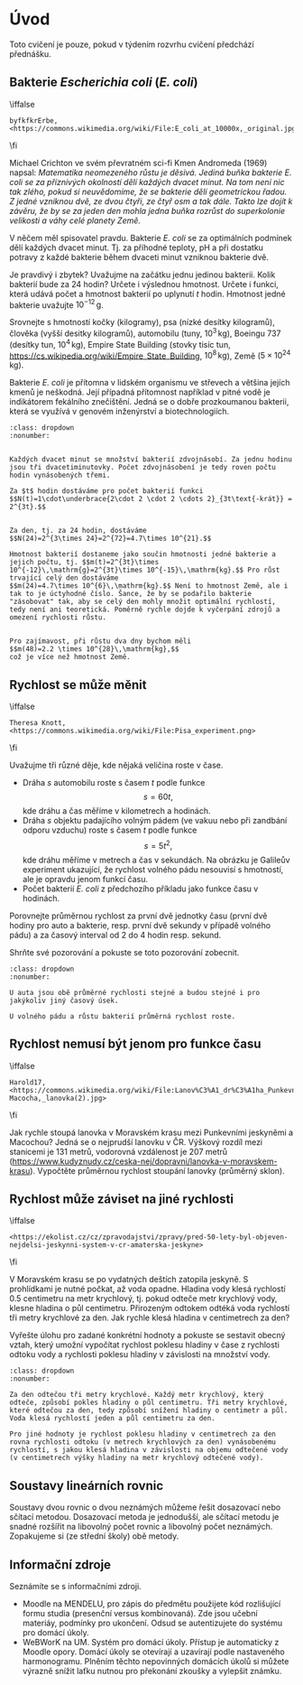 # Úvod

Toto cvičení je pouze, pokud v týdením rozvrhu cvičení předchází přednášku.

## Bakterie _Escherichia coli_ (_E. coli_)



\iffalse 

```{figure} ecoli.jpg
byfkfkrErbe, <https://commons.wikimedia.org/wiki/File:E_coli_at_10000x,_original.jpg>
```

\fi

Michael Crichton ve svém převratném sci-fi Kmen Andromeda (1969) napsal: _Matematika neomezeného růstu je děsivá. Jediná buňka bakterie E. coli se za příznivých okolností dělí každých dvacet minut. Na tom není nic tak zlého, pokud si neuvědomíme, že se bakterie dělí geometrickou řadou. Z jedné vzniknou dvě, ze dvou čtyři, ze čtyř osm a tak dále. Takto lze dojít k závěru, že by se za jeden den mohla jedna buňka rozrůst do superkolonie velikosti a váhy celé planety Země._

V něčem měl spisovatel pravdu. Bakterie _E. coli_ se za optimálních podmínek dělí každých dvacet minut. Tj. za příhodné teploty, pH a při dostatku potravy z každé bakterie během dvaceti minut vzniknou bakterie dvě.

Je pravdivý i zbytek? Uvažujme na začátku jednu jedinou bakterii. Kolik bakterií bude za 24 hodin? Určete i výslednou hmotnost. Určete i funkci, která udává počet a hmotnost bakterií po uplynutí $t$ hodin. Hmotnost jedné bakterie uvažujte $10^{-12}\,\mathrm{g}$.

Srovnejte s hmotností kočky (kilogramy), psa (nízké desítky kilogramů), člověka (vyšší desitky kilogramů), automobilu (tuny, $10^3\,\mathrm {kg}$), Boeingu 737 (desítky tun, $10^4\,\mathrm {kg}$), Empire State Building (stovky tisíc tun, <https://cs.wikipedia.org/wiki/Empire_State_Building>, $10^8\,\mathrm {kg}$), Země ($5\times 10^{24}\,$kg).

Bakterie _E. coli_ je přítomna v lidském organismu ve střevech a většina jejích kmenů je neškodná. Její případná přítomnost například v pitné vodě je indikátorem fekálního znečištění. Jedná se o dobře prozkoumanou bakterii, která se využívá v genovém inženýrství a biotechnologiích.

```{prf:example} Řešení
:class: dropdown
:nonumber:


Každých dvacet minut se množství bakterií zdvojnásobí. Za jednu hodinu jsou tři dvacetiminutovky. Počet zdvojnásobení je tedy roven počtu hodin vynásobených třemi.

Za $t$ hodin dostáváme pro počet bakterií funkci
$$N(t)=1\cdot\underbrace{2\cdot 2 \cdot 2 \cdots 2}_{3t\text{-krát}} = 2^{3t}.$$


Za den, tj. za 24 hodin, dostáváme
$$N(24)=2^{3\times 24}=2^{72}=4.7\times 10^{21}.$$

Hmotnost bakterií dostaneme jako součin hmotnosti jedné bakterie a jejich počtu, tj. $$m(t)=2^{3t}\times 10^{-12}\,\mathrm{g}=2^{3t}\times 10^{-15}\,\mathrm{kg}.$$ Pro růst trvající celý den dostáváme
$$m(24)=4.7\times 10^{6}\,\mathrm{kg}.$$ Není to hmotnost Země, ale i tak to je úctyhodné číslo. Šance, že by se podařilo bakterie "zásobovat" tak, aby se celý den mohly množit optimální rychlostí, tedy není ani teoretická. Poměrně rychle dojde k vyčerpání zdrojů a omezení rychlosti růstu.


Pro zajímavost, při růstu dva dny bychom měli
$$m(48)=2.2 \times 10^{28}\,\mathrm{kg},$$
což je více než hmotnost Země.

```

## Rychlost se může měnit

\iffalse 

```{figure} Pisa_experiment.png
Theresa Knott, <https://commons.wikimedia.org/wiki/File:Pisa_experiment.png>
```

\fi

Uvažujme tři různé děje, kde nějaká veličina roste v čase.

* Dráha $s$ automobilu roste s časem $t$ podle funkce $$s=60t,$$
  kde dráhu a čas měříme v kilometrech a hodinách.
* Dráha $s$ objektu padajícího volným pádem (ve vakuu nebo při zandbání odporu vzduchu) roste s časem $t$ podle funkce $$s=5t^2,$$ kde dráhu měříme v metrech a čas v sekundách. Na obrázku je Galileův experiment ukazující, že rychlost volného pádu nesouvisí s hmotností, ale je opravdu jenom funkcí času.
* Počet bakterií _E. coli_ z předchozího příkladu jako funkce času v hodinách.

Porovnejte průměrnou rychlost za první dvě jednotky času (první dvě hodiny pro auto a bakterie, resp. první dvě sekundy v případě volného pádu) a za časový interval od 2 do 4 hodin resp. sekund.

Shrňte své pozorování a pokuste se toto pozorování zobecnit.


```{prf:example} Řešení
:class: dropdown
:nonumber:

U auta jsou obě průměrné rychlosti stejné a budou stejné i pro jakýkoliv jiný časový úsek.

U volného pádu a růstu bakterií průměrná rychlost roste.

```


## Rychlost nemusí být jenom pro funkce času

\iffalse 

```{figure} Lanova_draha_Punkevni_jeskyne.jpg
Harold17, <https://commons.wikimedia.org/wiki/File:Lanov%C3%A1_dr%C3%A1ha_Punkevn%C3%AD_jeskyn%C4%9B-Macocha,_lanovka(2).jpg>
```

\fi


Jak rychle stoupá lanovka v Moravském krasu mezi Punkevními jeskyněmi a Macochou? Jedná se o nejprudší lanovku v ČR. Výškový rozdíl mezi stanicemi je 131 metrů, vodorovná vzdálenost je 207 metrů (<https://www.kudyznudy.cz/ceska-nej/dopravni/lanovka-v-moravskem-krasu>). Vypočtěte průměrnou rychlost stoupání lanovky (průměrný sklon). 

## Rychlost může záviset na jiné rychlosti


\iffalse 

```{figure} stara_amaterska_jeskyne.jpg
<https://ekolist.cz/cz/zpravodajstvi/zpravy/pred-50-lety-byl-objeven-nejdelsi-jeskynni-system-v-cr-amaterska-jeskyne>
```

\fi


V Moravském krasu se po vydatných deštích zatopila jeskyně. S prohlídkami je nutné počkat, až voda opadne. Hladina vody klesá rychlostí 0.5 centimetru na metr krychlový, tj. pokud odteče metr krychlový vody, klesne hladina o půl centimetru. Přirozeným odtokem odtéká voda rychlostí tři metry krychlové za den. Jak rychle klesá hladina v centimetrech za den?

Vyřešte úlohu pro zadané konkrétní hodnoty a pokuste se sestavit obecný vztah, který umožní vypočítat rychlost poklesu hladiny v čase z rychlosti odtoku vody a rychlosti poklesu hladiny v závislosti na množství vody.

```{prf:example} Řešení
:class: dropdown
:nonumber:

Za den odtečou tři metry krychlové. Každý metr krychlový, který odteče, způsobí pokles hladiny o půl centimetru. Tři metry krychlové, které odtečou za den, tedy způsobí snížení hladiny o centimetr a půl. Voda klesá rychlostí jeden a půl centimetru za den. 

Pro jiné hodnoty je rychlost poklesu hladiny v centimetrech za den rovna rychlosti odtoku (v metrech krychlových za den) vynásobenému rychlostí, s jakou klesá hladina v závislosti na objemu odtečené vody (v centimetrech výšky hladiny na metr krychlový odtečené vody).

```

## Soustavy lineárních rovnic

Soustavy dvou rovnic o dvou neznámých můžeme řešit dosazovací nebo sčítací metodou. Dosazovací metoda je jednodušší, ale sčítací metodu je snadné rozšířit na libovolný počet rovnic a libovolný počet neznámých. Zopakujeme si (ze střední školy) obě metody.

## Informační zdroje

Seznámíte se s informačními zdroji.

* Moodle na MENDELU, pro zápis do předmětu použijete kód rozlišující formu studia (presenční versus kombinovaná). Zde jsou učební materiáy, podmínky pro ukončení. Odsud se autentizujete do systému pro domácí úkoly.
* WeBWorK na UM. Systém pro domácí úkoly. Přístup je automaticky z Moodle opory. Domácí úkoly se otevírají a uzavírají podle nastaveného harmonogramu. Plněním těchto nepovinných domácích úkolů si můžete výrazně snížit laťku nutnou pro překonání zkoušky a vylepšit známku.

